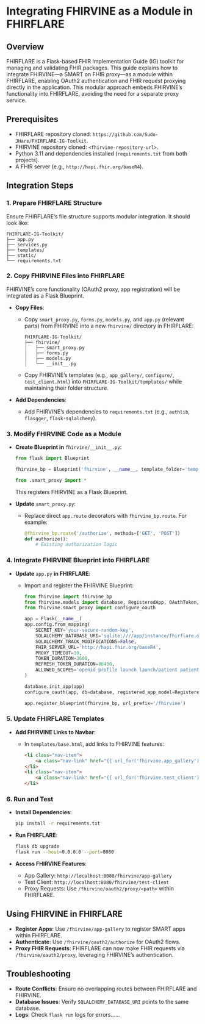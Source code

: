 # Integrating FHIRVINE as a Module in FHIRFLARE

## Overview

FHIRFLARE is a Flask-based FHIR Implementation Guide (IG) toolkit for managing and validating FHIR packages. This guide explains how to integrate FHIRVINE—a SMART on FHIR proxy—as a module within FHIRFLARE, enabling OAuth2 authentication and FHIR request proxying directly in the application. This modular approach embeds FHIRVINE’s functionality into FHIRFLARE, avoiding the need for a separate proxy service.

## Prerequisites

- FHIRFLARE repository cloned: `https://github.com/Sudo-JHare/FHIRFLARE-IG-Toolkit`.
- FHIRVINE repository cloned: `<fhirvine-repository-url>`.
- Python 3.11 and dependencies installed (`requirements.txt` from both projects).
- A FHIR server (e.g., `http://hapi.fhir.org/baseR4`).

## Integration Steps

### 1. Prepare FHIRFLARE Structure

Ensure FHIRFLARE’s file structure supports modular integration. It should look like:

```
FHIRFLARE-IG-Toolkit/
├── app.py
├── services.py
├── templates/
├── static/
└── requirements.txt
```

### 2. Copy FHIRVINE Files into FHIRFLARE

FHIRVINE’s core functionality (OAuth2 proxy, app registration) will be integrated as a Flask Blueprint.

- **Copy Files**:

  - Copy `smart_proxy.py`, `forms.py`, `models.py`, and `app.py` (relevant parts) from FHIRVINE into a new `fhirvine/` directory in FHIRFLARE:

    ```
    FHIRFLARE-IG-Toolkit/
    ├── fhirvine/
    │   ├── smart_proxy.py
    │   ├── forms.py
    │   ├── models.py
    │   └── __init__.py
    ```

  - Copy FHIRVINE’s templates (e.g., `app_gallery/`, `configure/`, `test_client.html`) into `FHIRFLARE-IG-Toolkit/templates/` while maintaining their folder structure.

- **Add Dependencies**:

  - Add FHIRVINE’s dependencies to `requirements.txt` (e.g., `authlib`, `flasgger`, `flask-sqlalchemy`).

### 3. Modify FHIRVINE Code as a Module

- **Create Blueprint in** `fhirvine/__init__.py`:

  ```python
  from flask import Blueprint
  
  fhirvine_bp = Blueprint('fhirvine', __name__, template_folder='templates')
  
  from .smart_proxy import *
  ```

  This registers FHIRVINE as a Flask Blueprint.

- **Update** `smart_proxy.py`:

  - Replace direct `app.route` decorators with `fhirvine_bp.route`. For example:

    ```python
    @fhirvine_bp.route('/authorize', methods=['GET', 'POST'])
    def authorize():
        # Existing authorization logic
    ```

### 4. Integrate FHIRVINE Blueprint into FHIRFLARE

- **Update** `app.py` **in FHIRFLARE**:

  - Import and register the FHIRVINE Blueprint:

    ```python
    from fhirvine import fhirvine_bp
    from fhirvine.models import database, RegisteredApp, OAuthToken, AuthorizationCode, Configuration
    from fhirvine.smart_proxy import configure_oauth
    
    app = Flask(__name__)
    app.config.from_mapping(
        SECRET_KEY='your-secure-random-key',
        SQLALCHEMY_DATABASE_URI='sqlite:////app/instance/fhirflare.db',
        SQLALCHEMY_TRACK_MODIFICATIONS=False,
        FHIR_SERVER_URL='http://hapi.fhir.org/baseR4',
        PROXY_TIMEOUT=10,
        TOKEN_DURATION=3600,
        REFRESH_TOKEN_DURATION=86400,
        ALLOWED_SCOPES='openid profile launch launch/patient patient/*.read offline_access'
    )
    
    database.init_app(app)
    configure_oauth(app, db=database, registered_app_model=RegisteredApp, oauth_token_model=OAuthToken, auth_code_model=AuthorizationCode)
    
    app.register_blueprint(fhirvine_bp, url_prefix='/fhirvine')
    ```

### 5. Update FHIRFLARE Templates

- **Add FHIRVINE Links to Navbar**:

  - In `templates/base.html`, add links to FHIRVINE features:

    ```html
    <li class="nav-item">
        <a class="nav-link" href="{{ url_for('fhirvine.app_gallery') }}">App Gallery</a>
    </li>
    <li class="nav-item">
        <a class="nav-link" href="{{ url_for('fhirvine.test_client') }}">Test Client</a>
    </li>
    ```

### 6. Run and Test

- **Install Dependencies**:

  ```bash
  pip install -r requirements.txt
  ```

- **Run FHIRFLARE**:

  ```bash
  flask db upgrade
  flask run --host=0.0.0.0 --port=8080
  ```

- **Access FHIRVINE Features**:

  - App Gallery: `http://localhost:8080/fhirvine/app-gallery`
  - Test Client: `http://localhost:8080/fhirvine/test-client`
  - Proxy Requests: Use `/fhirvine/oauth2/proxy/<path>` within FHIRFLARE.

## Using FHIRVINE in FHIRFLARE

- **Register Apps**: Use `/fhirvine/app-gallery` to register SMART apps within FHIRFLARE.
- **Authenticate**: Use `/fhirvine/oauth2/authorize` for OAuth2 flows.
- **Proxy FHIR Requests**: FHIRFLARE can now make FHIR requests via `/fhirvine/oauth2/proxy`, leveraging FHIRVINE’s authentication.

## Troubleshooting

- **Route Conflicts**: Ensure no overlapping routes between FHIRFLARE and FHIRVINE.
- **Database Issues**: Verify `SQLALCHEMY_DATABASE_URI` points to the same database.
- **Logs**: Check `flask run` logs for errors......